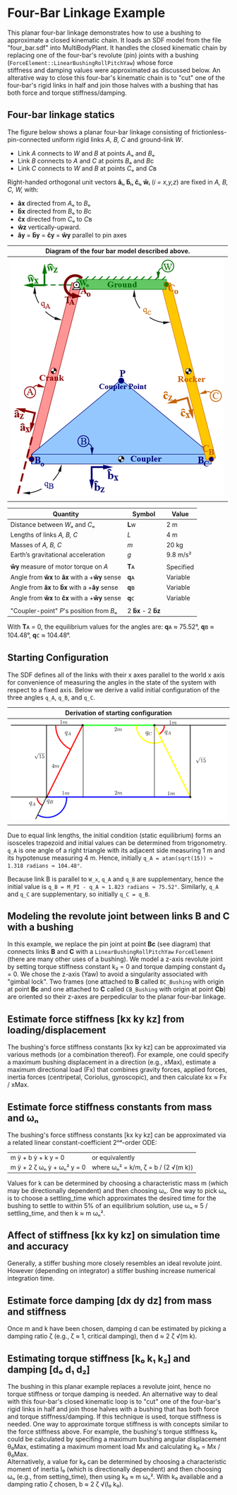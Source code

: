# Four-Bar Linkage Example
This planar four-bar linkage demonstrates how to use a bushing to
approximate a closed kinematic chain. It loads an SDF model from the
file "four_bar.sdf" into MultiBodyPlant. It handles the closed kinematic
chain by replacing one of the four-bar's revolute (pin) joints with a
bushing (`ForceElement::LinearBushingRollPitchYaw`) whose force  
stiffness and damping values were approximated as discussed below.
An alterative way to close this four-bar's kinematic chain is to "cut"
one of the four-bar's rigid links in half and join those halves with a
bushing that has both force and torque stiffness/damping.

## Four-bar linkage statics

The figure below shows a planar four-bar linkage consisting of 
frictionless-pin-connected uniform rigid links *A, B, C* and ground-link *W*.
- Link *A* connects to *W* and *B* at points *A*ₒ and *B*ₒ
- Link *B* connects to *A* and *C* at points *B*ₒ and *B*c
- Link *C* connects to *W* and *B* at points *C*ₒ and *C*ʙ

Right-handed orthogonal unit vectors **âᵢ, b̂ᵢ, ĉᵢ, ŵᵢ** 
(*i = x,y,z*) are fixed in *A, B, C, W,* with:
- **â**𝐱 directed from *A*ₒ to *B*ₒ
- **b̂**𝐱 directed from *B*ₒ to *B*c
- **ĉ**𝐱 directed from *C*ₒ to *C*ʙ
- **ŵ**𝐳 vertically-upward.
- **â**𝐲 = **b̂**𝐲 = **ĉ**𝐲 = **ŵ**𝐲 parallel to pin axes

| Diagram of the four bar model described above. |
| :---: |
| ![FourBarLinkageSchematic](images/FourBarLinkageSchematic.png)    |
|  |

|                     Quantity                      |        Symbol       |   Value   |
| ------------------------------------------------- | ------------------- | --------- |
| Distance between *W*ₒ and *C*ₒ                    |          𝐋ᴡ        |    2 m    |
| Lengths of links *A, B, C*                        |         *L*         |    4 m    |
| Masses of *A, B, C*                               |         *m*         |   20 kg   |
| Earth’s gravitational acceleration                |         *g*         | 9.8 m/s²  |
|                                                   |                     |           |
| **ŵ**𝐲 measure of motor torque on *A*             |          𝐓ᴀ        | Specified |
| Angle from **ŵ**𝐱 to **â**𝐱 with a +**ŵ**𝐲 sense |          𝐪ᴀ         | Variable  |
| Angle from **â**𝐱 to **b̂**𝐱 with a +**â**𝐲 sense |          𝐪ʙ         | Variable  |
| Angle from **ŵ**𝐱 to **ĉ**𝐱 with a +**ŵ**𝐲 sense |          𝐪ᴄ         | Variable  |
|                                                   |                     |           |
| "Coupler-point" *P*'s position from *B*ₒ          |         2 **b̂**𝐱 - 2 **b̂**𝐳     |

With 𝐓ᴀ = 0, the equilibrium values for the angles are: 
𝐪ᴀ ≈ 75.52°, 𝐪ʙ ≈ 104.48°, 𝐪ᴄ ≈ 104.48°.

## Starting Configuration

The SDF defines all of the links with their x axes parallel to the world x
axis for convenience of measuring the angles in the state of the system
with respect to a fixed axis. Below we derive a valid initial configuration
of the three angles `q_A`, `q_B`, and `q_C`.

| Derivation of starting configuration |
| :---: |
| ![FourBarLinkageSchematic](images/FourBarLinkageGeometry.png)    |
| |

Due to equal link lengths, the initial condition (static equilibrium) 
forms an isosceles trapezoid and initial values can be determined from
trigonometry. `q_A` is one angle of a right triangle with its adjacent
side measuring 1 m and its hypotenuse measuring 4 m.  Hence, initially
  `q_A = atan(sqrt(15)) ≈ 1.318 radians ≈ 104.48°`.

Because link B is parallel to `W_x`, `q_A` and `q_B` are supplementary,
hence the initial value is `q_B = M_PI - q_A ≈ 1.823 radians ≈ 75.52°`.
Similarly, `q_A` and `q_C` are supplementary, so initially `q_C = q_B`. 

## Modeling the revolute joint between links B and C with a bushing

In this example, we replace the pin joint at point **Bc** (see diagram)
that connects links **B** and **C** with a `LinearBushingRollPitchYaw`
`ForceElement` (there are many other uses of a bushing).  We model a
z-axis revolute joint by setting torque stiffness constant k₂ = 0 and 
torque damping constant d₂ = 0.  We chose the z-axis (Yaw) to avoid 
a singularity associated with "gimbal lock". Two frames (one attached to
**B** called `BC_Bushing` with origin at point **Bc** and one attached to
**C** called `CB_Bushing` with origin at point **Cb**) are oriented so
their z-axes are perpedicular to the planar four-bar linkage.

## Estimate force stiffness [kx ky kz] from loading/displacement
The bushing's force stiffness constants [kx ky kz] can be 
approximated via various methods (or a combination thereof).
For example, one could specify a maximum bushing displacement in a
direction (e.g., xMax), estimate a maximum directional load (Fx) that
combines gravity forces, applied forces, inertia forces (centripetal,
Coriolus, gyroscopic), and then calculate kx ≈ Fx / xMax.  

## Estimate force stiffness constants from mass and ωₙ
The bushing's force stiffness constants [kx ky kz] can be
approximated via a related linear constant-coefficient 2ⁿᵈ-order ODE:

|  |  |
| ----- | ---- |
|   m ÿ  +      b ẏ  +    k y = 0   | or equivalently
|   m ÿ  + 2 ζ ωₙ ẏ  +  ωₙ² y = 0   | where ωₙ² = k/m,  ζ = b / (2 √(m k))

Values for k can be determined by choosing a characteristic mass m
(which may be directionally dependent) and then choosing ωₙ.
One way to pick ωₙ is to choose a settling_time which approximates the
desired time for the bushing to settle to within 5% of an equilibrium
solution, use ωₙ ≈ 5 / settling_time, and then k ≈ m ωₙ².

## Affect of stiffness [kx ky kz] on simulation time and accuracy
Generally, a stiffer bushing more closely resembles an ideal revolute 
joint. However (depending on integrator) a stiffer bushing increase 
numerical integration time.

## Estimate force damping [dx dy dz] from mass and stiffness 
Once m and k have been chosen, damping d can be estimated by picking a
damping ratio ζ (e.g., ζ ≈ 1, critical damping), then d ≈ 2 ζ √(m k).

## Estimating torque stiffness [k₀ k₁ k₂] and damping [d₀ d₁ d₂]
The bushing in this planar example replaces a revolute joint, hence no
torque stiffness or torque damping is needed.  An alternative way to
deal with this four-bar's closed kinematic loop is to "cut" one of the 
four-bar's rigid links in half and join those halves with a bushing
that has both force and torque stiffness/damping.  If this technique
is used, torque stiffness is needed.  One way to approximate torque
stiffness is with concepts similar to the force stiffness above.
For example, the bushing's torque stiffness k₀ could be calculated 
by specifing a maximum bushing angular displacement θ₀Max, estimating
a maximum moment load Mx and calculating k₀ = Mx / θ₀Max.    
Alternatively, a value for k₀ can be determined by choosing a 
characteristic moment of inertia I₀ (which is directionally dependent)
and then choosing ωₙ (e.g., from setting_time), then using k₀ ≈ m ωₙ².
With k₀ available and a damping ratio ζ chosen, b ≈ 2 ζ √(I₀ k₀).